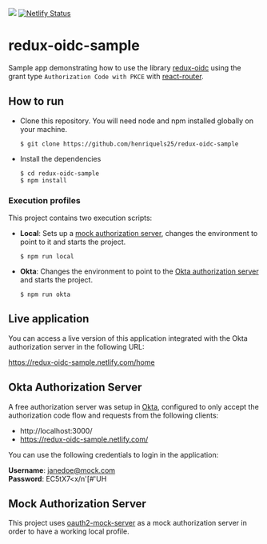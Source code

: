 ![](https://github.com/henriquels25/redux-oidc-sample/workflows/Test/badge.svg)
[![Netlify Status](https://api.netlify.com/api/v1/badges/a8d05288-f8d4-40eb-8379-812daf9cd58a/deploy-status)](https://app.netlify.com/sites/redux-oidc-sample/deploys)

# redux-oidc-sample
Sample app demonstrating how to use the library [redux-oidc](https://github.com/maxmantz/redux-oidc) using the grant type `Authorization Code with PKCE` with [react-router](https://github.com/ReactTraining/react-router).

## How to run
* Clone this repository. You will need node and npm installed globally on your machine.

    `$ git clone https://github.com/henriquels25/redux-oidc-sample`

* Install the dependencies

    `$ cd redux-oidc-sample` <br/>
    `$ npm install`

### Execution profiles

This project contains two execution scripts:

* **Local**: Sets up a [mock authorization server](#mock-authorization-server), changes the environment to point to it and starts the project. 

    `$ npm run local`

* **Okta**: Changes the environment to point to the [Okta authorization server](#okta-authorization-server) and starts the project.

    `$ npm run okta`

## Live application
You can access a live version of this application integrated with the Okta authorization server in the following URL:

https://redux-oidc-sample.netlify.com/home

## Okta Authorization Server
A free authorization server was setup in [Okta](https://www.okta.com/), configured to only accept the authorization code flow and requests from the following clients:
    
* http://localhost:3000/
* https://redux-oidc-sample.netlify.com/

You can use the following credentials to login in the application:

**Username**: janedoe@mock.com <br/>
**Password**: EC5tX7<x/n'[#'UH

## Mock Authorization Server
This project uses [oauth2-mock-server](https://github.com/axa-group/oauth2-mock-server) as a mock authorization server in order to have a working
local profile.    
